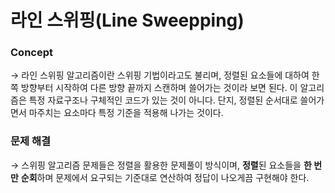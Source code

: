# 라인 스위핑(Line Sweepping)

### Concept

→ 라인 스위핑 알고리즘이란 스위핑 기법이라고도 불리며, 정렬된 요소들에 대하여 한 쪽 방향부터 시작하여 다른 방향 끝까지 스캔하며 쓸어가는 것이라 보면 된다. 이 알고리즘은 특정 자료구조나 구체적인 코드가 있는 것이 아니다. 단지, 정렬된 순서대로 쓸어가면서 마주치는 요소마다 특정 기준을 적용해 나가는 것이다.

### 문제 해결

→ 스위핑 알고리즘 문제들은 정렬을 활용한 문제풀이 방식이며, **정렬**된 요소들을 **한 번만** **순회**하며 문제에서 요구되는 기준대로 연산하여 정답이 나오게끔 구현해야 한다.